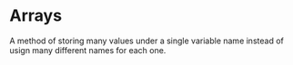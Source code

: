 # Arrays
A method of storing many values under a single variable name instead of usign many different names for each one.
